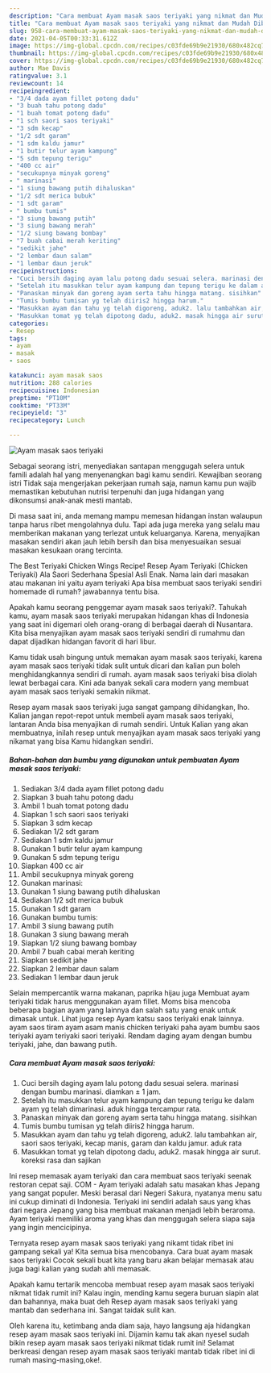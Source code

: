 ```yaml
---
description: "Cara membuat Ayam masak saos teriyaki yang nikmat dan Mudah Dibuat"
title: "Cara membuat Ayam masak saos teriyaki yang nikmat dan Mudah Dibuat"
slug: 958-cara-membuat-ayam-masak-saos-teriyaki-yang-nikmat-dan-mudah-dibuat
date: 2021-04-05T00:33:31.612Z
image: https://img-global.cpcdn.com/recipes/c03fde69b9e21930/680x482cq70/ayam-masak-saos-teriyaki-foto-resep-utama.jpg
thumbnail: https://img-global.cpcdn.com/recipes/c03fde69b9e21930/680x482cq70/ayam-masak-saos-teriyaki-foto-resep-utama.jpg
cover: https://img-global.cpcdn.com/recipes/c03fde69b9e21930/680x482cq70/ayam-masak-saos-teriyaki-foto-resep-utama.jpg
author: Mae Davis
ratingvalue: 3.1
reviewcount: 14
recipeingredient:
- "3/4 dada ayam fillet potong dadu"
- "3 buah tahu potong dadu"
- "1 buah tomat potong dadu"
- "1 sch saori saos teriyaki"
- "3 sdm kecap"
- "1/2 sdt garam"
- "1 sdm kaldu jamur"
- "1 butir telur ayam kampung"
- "5 sdm tepung terigu"
- "400 cc air"
- "secukupnya minyak goreng"
- " marinasi"
- "1 siung bawang putih dihaluskan"
- "1/2 sdt merica bubuk"
- "1 sdt garam"
- " bumbu tumis"
- "3 siung bawang putih"
- "3 siung bawang merah"
- "1/2 siung bawang bombay"
- "7 buah cabai merah keriting"
- "sedikit jahe"
- "2 lembar daun salam"
- "1 lembar daun jeruk"
recipeinstructions:
- "Cuci bersih daging ayam lalu potong dadu sesuai selera. marinasi dengan bumbu marinasi. diamkan ± 1 jam."
- "Setelah itu masukkan telur ayam kampung dan tepung terigu ke dalam ayam yg telah dimarinasi. aduk hingga tercampur rata."
- "Panaskan minyak dan goreng ayam serta tahu hingga matang. sisihkan"
- "Tumis bumbu tumisan yg telah diiris2 hingga harum."
- "Masukkan ayam dan tahu yg telah digoreng, aduk2. lalu tambahkan air, saori saos teriyaki, kecap manis, garam dan kaldu jamur. aduk rata"
- "Masukkan tomat yg telah dipotong dadu, aduk2. masak hingga air surut. koreksi rasa dan sajikan"
categories:
- Resep
tags:
- ayam
- masak
- saos

katakunci: ayam masak saos 
nutrition: 288 calories
recipecuisine: Indonesian
preptime: "PT10M"
cooktime: "PT33M"
recipeyield: "3"
recipecategory: Lunch

---
```



![Ayam masak saos teriyaki](https://img-global.cpcdn.com/recipes/c03fde69b9e21930/680x482cq70/ayam-masak-saos-teriyaki-foto-resep-utama.jpg)

Sebagai seorang istri, menyediakan santapan menggugah selera untuk famili adalah hal yang menyenangkan bagi kamu sendiri. Kewajiban seorang istri Tidak saja mengerjakan pekerjaan rumah saja, namun kamu pun wajib memastikan kebutuhan nutrisi terpenuhi dan juga hidangan yang dikonsumsi anak-anak mesti mantab.

Di masa  saat ini, anda memang mampu memesan hidangan instan walaupun tanpa harus ribet mengolahnya dulu. Tapi ada juga mereka yang selalu mau memberikan makanan yang terlezat untuk keluarganya. Karena, menyajikan masakan sendiri akan jauh lebih bersih dan bisa menyesuaikan sesuai masakan kesukaan orang tercinta. 

The Best Teriyaki Chicken Wings Recipe! Resep Ayam Teriyaki (Chicken Teriyaki) Ala Saori Sederhana Spesial Asli Enak. Nama lain dari masakan atau makanan ini yaitu ayam teriyaki Apa bisa membuat saos teriyaki sendiri homemade di rumah? jawabannya tentu bisa.

Apakah kamu seorang penggemar ayam masak saos teriyaki?. Tahukah kamu, ayam masak saos teriyaki merupakan hidangan khas di Indonesia yang saat ini digemari oleh orang-orang di berbagai daerah di Nusantara. Kita bisa menyajikan ayam masak saos teriyaki sendiri di rumahmu dan dapat dijadikan hidangan favorit di hari libur.

Kamu tidak usah bingung untuk memakan ayam masak saos teriyaki, karena ayam masak saos teriyaki tidak sulit untuk dicari dan kalian pun boleh menghidangkannya sendiri di rumah. ayam masak saos teriyaki bisa diolah lewat berbagai cara. Kini ada banyak sekali cara modern yang membuat ayam masak saos teriyaki semakin nikmat.

Resep ayam masak saos teriyaki juga sangat gampang dihidangkan, lho. Kalian jangan repot-repot untuk membeli ayam masak saos teriyaki, lantaran Anda bisa menyajikan di rumah sendiri. Untuk Kalian yang akan membuatnya, inilah resep untuk menyajikan ayam masak saos teriyaki yang nikamat yang bisa Kamu hidangkan sendiri.

<!--inarticleads1-->

##### Bahan-bahan dan bumbu yang digunakan untuk pembuatan Ayam masak saos teriyaki:

1. Sediakan 3/4 dada ayam fillet potong dadu
1. Siapkan 3 buah tahu potong dadu
1. Ambil 1 buah tomat potong dadu
1. Siapkan 1 sch saori saos teriyaki
1. Siapkan 3 sdm kecap
1. Sediakan 1/2 sdt garam
1. Sediakan 1 sdm kaldu jamur
1. Gunakan 1 butir telur ayam kampung
1. Gunakan 5 sdm tepung terigu
1. Siapkan 400 cc air
1. Ambil secukupnya minyak goreng
1. Gunakan  marinasi:
1. Gunakan 1 siung bawang putih dihaluskan
1. Sediakan 1/2 sdt merica bubuk
1. Gunakan 1 sdt garam
1. Gunakan  bumbu tumis:
1. Ambil 3 siung bawang putih
1. Gunakan 3 siung bawang merah
1. Siapkan 1/2 siung bawang bombay
1. Ambil 7 buah cabai merah keriting
1. Siapkan sedikit jahe
1. Siapkan 2 lembar daun salam
1. Sediakan 1 lembar daun jeruk


Selain mempercantik warna makanan, paprika hijau juga Membuat ayam teriyaki tidak harus menggunakan ayam fillet. Moms bisa mencoba beberapa bagian ayam yang lainnya dan salah satu yang enak untuk dimasak untuk. Lihat juga resep Ayam katsu saos teriyaki enak lainnya. ayam saos tiram ayam asam manis chicken teriyaki paha ayam bumbu saos teriyaki ayam teriyaki saori teriyaki. Rendam daging ayam dengan bumbu teriyaki, jahe, dan bawang putih. 

<!--inarticleads2-->

##### Cara membuat Ayam masak saos teriyaki:

1. Cuci bersih daging ayam lalu potong dadu sesuai selera. marinasi dengan bumbu marinasi. diamkan ± 1 jam.
1. Setelah itu masukkan telur ayam kampung dan tepung terigu ke dalam ayam yg telah dimarinasi. aduk hingga tercampur rata.
1. Panaskan minyak dan goreng ayam serta tahu hingga matang. sisihkan
1. Tumis bumbu tumisan yg telah diiris2 hingga harum.
1. Masukkan ayam dan tahu yg telah digoreng, aduk2. lalu tambahkan air, saori saos teriyaki, kecap manis, garam dan kaldu jamur. aduk rata
1. Masukkan tomat yg telah dipotong dadu, aduk2. masak hingga air surut. koreksi rasa dan sajikan


Ini resep memasak ayam teriyaki dan cara membuat saos teriyaki seenak restoran cepat saji. COM - Ayam teriyaki adalah satu masakan khas Jepang yang sangat populer. Meski berasal dari Negeri Sakura, nyatanya menu satu ini cukup diminati di Indonesia. Teriyaki ini sendiri adalah saus yang khas dari negara Jepang yang bisa membuat makanan menjadi lebih beraroma. Ayam teriyaki memiliki aroma yang khas dan menggugah selera siapa saja yang ingin mencicipinya. 

Ternyata resep ayam masak saos teriyaki yang nikamt tidak ribet ini gampang sekali ya! Kita semua bisa mencobanya. Cara buat ayam masak saos teriyaki Cocok sekali buat kita yang baru akan belajar memasak atau juga bagi kalian yang sudah ahli memasak.

Apakah kamu tertarik mencoba membuat resep ayam masak saos teriyaki nikmat tidak rumit ini? Kalau ingin, mending kamu segera buruan siapin alat dan bahannya, maka buat deh Resep ayam masak saos teriyaki yang mantab dan sederhana ini. Sangat taidak sulit kan. 

Oleh karena itu, ketimbang anda diam saja, hayo langsung aja hidangkan resep ayam masak saos teriyaki ini. Dijamin kamu tak akan nyesel sudah bikin resep ayam masak saos teriyaki nikmat tidak rumit ini! Selamat berkreasi dengan resep ayam masak saos teriyaki mantab tidak ribet ini di rumah masing-masing,oke!.

